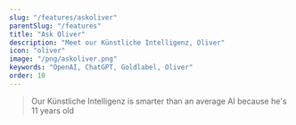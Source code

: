 ```yaml
---
slug: "/features/askoliver"
parentSlug: "/features"
title: "Ask Oliver"
description: "Meet our Künstliche Intelligenz, Oliver"
icon: "oliver"
image: "/png/askoliver.png"
keywords: "OpenAI, ChatGPT, Goldlabel, Oliver"
order: 10
---
```

> Our Künstliche Intelligenz is smarter than an average AI because he's 11 years old